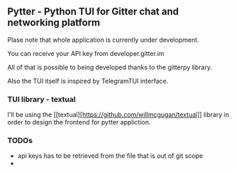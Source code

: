 ## Pytter - Python TUI for Gitter chat and networking platform

Plase note that whole application is currently under development.

You can receive your API key from developer.gitter.im

All of that is possible to being developed thanks to the gitterpy library.

Also the TUI itself is inspired by TelegramTUI interface.


### TUI library - textual

I'll be using the [[textual][https://github.com/willmcgugan/textual]] library in order to design the frontend for pytter appliction.

### TODOs

- api keys has to be retrieved from the file that is out of git scope
-
